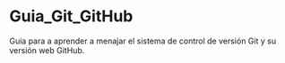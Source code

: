 # Guia_Git_GitHub
Guia para a aprender a menajar el sistema de control de versión Git y su versión web GitHub.
